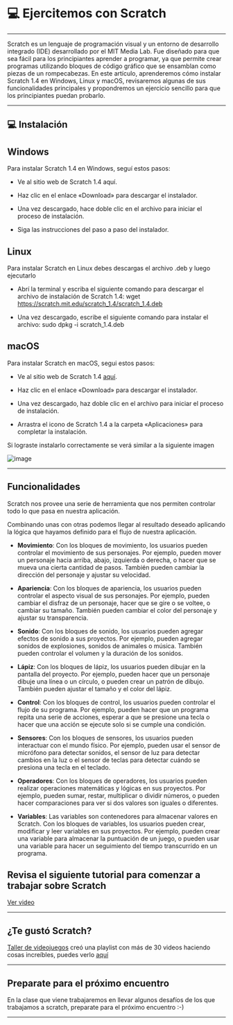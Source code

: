 # :computer: Ejercitemos con Scratch

---

Scratch es un lenguaje de programación visual y un entorno de desarrollo integrado (IDE) desarrollado por el MIT Media Lab. Fue diseñado para que sea fácil para los principiantes aprender a programar, ya que permite crear programas utilizando bloques de código gráfico que se ensamblan como piezas de un rompecabezas. En este artículo, aprenderemos cómo instalar Scratch 1.4 en Windows, Linux y macOS, revisaremos algunas de sus funcionalidades principales y propondremos un ejercicio sencillo para que los principiantes puedan probarlo.

---

## :computer: Instalación

## Windows

Para instalar Scratch 1.4 en Windows, seguí estos pasos:

- Ve al sitio web de Scratch 1.4 aquí.

- Haz clic en el enlace «Download» para descargar el instalador.

- Una vez descargado, hace doble clic en el archivo para iniciar el proceso de instalación.

- Siga las instrucciones del paso a paso del instalador.

## Linux

Para instalar Scratch en Linux debes descargas el archivo .deb y luego ejecutarlo

- Abrí la terminal y escriba el siguiente comando para descargar el archivo de instalación de Scratch 1.4: wget https://scratch.mit.edu/scratch_1.4/scratch_1.4.deb

- Una vez descargado, escribe el siguiente comando para instalar el archivo: sudo dpkg -i scratch_1.4.deb

## macOS

Para instalar Scratch en macOS, segui estos pasos:

- Ve al sitio web de Scratch 1.4 [aquí](https://scratch.mit.edu/scratch_1.4/).

- Haz clic en el enlace «Download» para descargar el instalador.

- Una vez descargado, haz doble clic en el archivo para iniciar el proceso de instalación.

- Arrastra el icono de Scratch 1.4 a la carpeta «Aplicaciones» para completar la instalación.

Si lograste instalarlo correctamente se verá similar a la siguiente imagen


![image](https://github.com/eugenia1984/BackEnd-Node.js-con-Daniel-Segovia/assets/72580574/4ed8c206-4cd1-4e6f-9d4a-1ec52de8bf2e)


---

## Funcionalidades

Scratch nos provee una serie de herramienta que nos permiten controlar todo lo que pasa en nuestra aplicación.

Combinando unas con otras podemos llegar al resultado deseado aplicando la lógica que hayamos definido para el flujo de nuestra aplicación.

- **Movimiento**: Con los bloques de movimiento, los usuarios pueden controlar el movimiento de sus personajes. Por ejemplo, pueden mover un personaje hacia arriba, abajo, izquierda o derecha, o hacer que se mueva una cierta cantidad de pasos. También pueden cambiar la dirección del personaje y ajustar su velocidad.

- **Apariencia**: Con los bloques de apariencia, los usuarios pueden controlar el aspecto visual de sus personajes. Por ejemplo, pueden cambiar el disfraz de un personaje, hacer que se gire o se voltee, o cambiar su tamaño. También pueden cambiar el color del personaje y ajustar su transparencia.

- **Sonido**: Con los bloques de sonido, los usuarios pueden agregar efectos de sonido a sus proyectos. Por ejemplo, pueden agregar sonidos de explosiones, sonidos de animales o música. También pueden controlar el volumen y la duración de los sonidos.

- **Lápiz**: Con los bloques de lápiz, los usuarios pueden dibujar en la pantalla del proyecto. Por ejemplo, pueden hacer que un personaje dibuje una línea o un círculo, o pueden crear un patrón de dibujo. También pueden ajustar el tamaño y el color del lápiz.

- **Control**: Con los bloques de control, los usuarios pueden controlar el flujo de su programa. Por ejemplo, pueden hacer que un programa repita una serie de acciones, esperar a que se presione una tecla o hacer que una acción se ejecute solo si se cumple una condición.

- **Sensores**: Con los bloques de sensores, los usuarios pueden interactuar con el mundo físico. Por ejemplo, pueden usar el sensor de micrófono para detectar sonidos, el sensor de luz para detectar cambios en la luz o el sensor de teclas para detectar cuándo se presiona una tecla en el teclado.

- **Operadores**: Con los bloques de operadores, los usuarios pueden realizar operaciones matemáticas y lógicas en sus proyectos. Por ejemplo, pueden sumar, restar, multiplicar o dividir números, o pueden hacer comparaciones para ver si dos valores son iguales o diferentes.

- **Variables**: Las variables son contenedores para almacenar valores en Scratch. Con los bloques de variables, los usuarios pueden crear, modificar y leer variables en sus proyectos. Por ejemplo, pueden crear una variable para almacenar la puntuación de un juego, o pueden usar una variable para hacer un seguimiento del tiempo transcurrido en un programa.

## Revisa el siguiente tutorial para comenzar a trabajar sobre Scratch

[Ver video](https://www.youtube.com/watch?v=FbzqGiAsuvQ)

---

## ¿Te gustó Scratch?

[Taller de videojuegos](https://www.youtube.com/@TallerdeVideojuegos) creó una playlist con más de 30 videos haciendo cosas increíbles, puedes verlo [aquí](https://www.youtube.com/watch?v=eOFG9dzV1dQ&list=PLdGFGV93dyjaw25N2uoAx7esc26u3vtUS)

---

## Preparate para el próximo encuentro

En la clase que viene trabajaremos en llevar algunos desafíos de los que trabajamos a scratch, preparate para el próximo encuentro :-)

---
